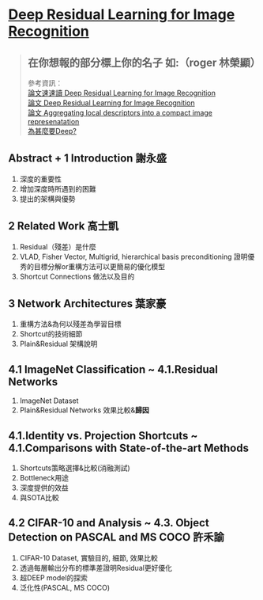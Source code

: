  # [Deep Residual Learning for Image Recognition](https://arxiv.org/pdf/1512.03385.pdf)

> ## 在你想報的部分標上你的名子 如:（roger 林榮顯）
> 參考資訊：  
> [論文速速讀 Deep Residual Learning for Image Recognition](https://meetonfriday.com/posts/7c0020de/)  
> [論文 Deep Residual Learning for Image Recognition](https://allen108108.github.io/blog/2019/10/29/[%E8%AB%96%E6%96%87]%20Deep%20Residual%20Learning%20for%20Image%20Recognition/#%E7%9B%B8%E9%97%9C%E5%B7%A5%E4%BD%9C-related-work)  
> [論文 Aggregating local descriptors into a compact image represenatation](http://mrulafi.blogspot.com/2016/03/aggregating-local-descriptors-into.html)  
> [為甚麼要Deep?](https://youtu.be/FN8jclCrqY0)
## Abstract + 1 Introduction 謝永盛

1. 深度的重要性
2. 增加深度時所遇到的困難
3. 提出的架構與優勢

## 2 Related Work 高士凱

1. Residual（殘差）是什麼
2. VLAD, Fisher Vector, Multigrid, hierarchical basis preconditioning 證明優秀的目標分解or重構方法可以更簡易的優化模型
3. Shortcut Connections 做法以及目的

## 3 Network Architectures 葉家豪

1. 重構方法&為何以殘差為學習目標
2. Shortcut的技術細節
3. Plain&Residual 架構說明

## 4.1 ImageNet Classification ~ 4.1.Residual Networks

1. ImageNet Dataset
2. Plain&Residual Networks 效果比較&**歸因**

## 4.1.Identity vs. Projection Shortcuts ~ 4.1.Comparisons with State-of-the-art Methods

1. Shortcuts策略選擇&比較(消融測試)
2. Bottleneck用途
3. 深度提供的效益
4. 與SOTA比較

## 4.2 CIFAR-10 and Analysis ~ 4.3. Object Detection on PASCAL and MS COCO  許禾諭

1. CIFAR-10 Dataset, 實驗目的, 細節, 效果比較
2. 透過每層輸出分布的標準差證明Residual更好優化
3. 超DEEP model的探索
4. 泛化性(PASCAL, MS COCO)
